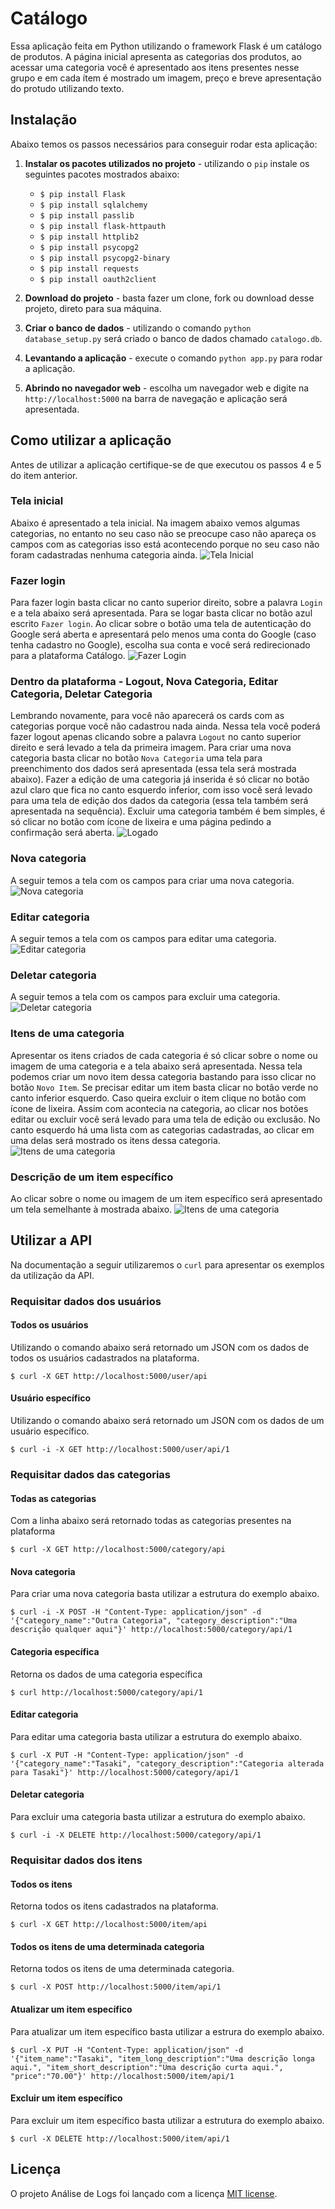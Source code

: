 
# Catálogo
Essa aplicação feita em Python utilizando o framework Flask é um catálogo de produtos. A página inicial apresenta as categorias dos produtos, ao acessar uma categoria você é apresentado aos itens presentes nesse grupo e em cada ítem é mostrado um imagem, preço e breve apresentação do protudo utilizando texto.

## Instalação
Abaixo temos os passos necessários para conseguir rodar esta aplicação:

1. **Instalar os pacotes utilizados no projeto** - utilizando o `pip` instale os seguintes pacotes mostrados abaixo:
    * `$ pip install Flask`
    * `$ pip install sqlalchemy`
    * `$ pip install passlib`
    * `$ pip install flask-httpauth`
    * `$ pip install httplib2`
    * `$ pip install psycopg2`
    * `$ pip install psycopg2-binary`
    * `$ pip install requests`
    * `$ pip install oauth2client`

2. **Download do projeto** - basta fazer um clone, fork ou download desse projeto, direto para sua máquina.
3. **Criar o banco de dados** - utilizando o comando `python database_setup.py` será criado o banco de dados chamado `catalogo.db`.
4. **Levantando a aplicação** - execute o comando `python app.py` para rodar a aplicação.
5. **Abrindo no navegador web** - escolha um navegador web e digite na `http://localhost:5000` na barra de navegação e aplicação será apresentada.


## Como utilizar a aplicação
Antes de utilizar a aplicação certifique-se de que executou os passos 4 e 5 do item anterior.

### Tela inicial
Abaixo é apresentado a tela inicial. Na imagem abaixo vemos algumas categorias, no entanto no seu caso não se preocupe caso não apareça os campos com as categorias isso está acontecendo porque no seu caso não foram cadastradas nenhuma categoria ainda.
![Tela Inicial](static/images/readme/tela_inicial.png)

### Fazer login
Para fazer login basta clicar no canto superior direito, sobre a palavra `Login` e a tela abaixo será apresentada. Para se logar basta clicar no botão azul escrito `Fazer login`. Ao clicar sobre o botão uma tela de autenticação do Google será aberta e apresentará pelo menos uma conta do Google (caso tenha cadastro no Google), escolha sua conta e você será redirecionado para a plataforma Catálogo.
![Fazer Login](static/images/readme/tela_login.png)

### Dentro da plataforma - Logout, Nova Categoria, Editar Categoria, Deletar Categoria
Lembrando novamente, para você não aparecerá os cards com as categorias porque você não cadastrou nada ainda. Nessa tela você poderá fazer logout apenas clicando sobre a palavra `Logout` no canto superior direito e será levado a tela da primeira imagem. Para criar uma nova categoria basta clicar no botão `Nova Categoria` uma tela para preenchimento dos dados será apresentada (essa tela será mostrada abaixo). Fazer a edição de uma categoria já inserida é só clicar no botão azul claro que fica no canto esquerdo inferior, com isso você será levado para uma tela de edição dos dados da categoria (essa tela também será apresentada na sequência). Excluir uma categoria também é bem simples, é só clicar no botão com ícone de lixeira e uma página pedindo a confirmação será aberta.
![Logado](static/images/readme/dentro_plataforma_inicio.png)

### Nova categoria
A seguir temos a tela com os campos para criar uma nova categoria.
![Nova categoria](static/images/readme/nova_categoria.png)

### Editar categoria
A seguir temos a tela com os campos para editar uma categoria.
![Editar categoria](static/images/readme/editar_categoria.png)

### Deletar categoria
A seguir temos a tela com os campos para excluir uma categoria.
![Deletar categoria](static/images/readme/delete_categoria.png)

### Itens de uma categoria
Apresentar os itens criados de cada categoria é só clicar sobre o nome ou imagem de uma categoria e a tela abaixo será apresentada. Nessa tela podemos criar um novo item dessa categoria bastando para isso clicar no botão `Novo Item`. Se precisar editar um item basta clicar no botão verde no canto inferior esquerdo. Caso queira excluir o item clique no botão com ícone de lixeira. Assim com acontecia na categoria, ao clicar nos botões editar ou excluir você será levado para uma tela de edição ou exclusão. No canto esquerdo há uma lista com as categorias cadastradas, ao clicar em uma delas será mostrado os itens dessa categoria.
![Itens de uma categoria](static/images/readme/tela_itens.png)

### Descrição de um item específico
Ao clicar sobre o nome ou imagem de um item específico será apresentado um tela semelhante à mostrada abaixo.
![Itens de uma categoria](static/images/readme/desc_item.png)

## Utilizar a API
Na documentação a seguir utilizaremos o `curl` para apresentar os exemplos da utilização da API.

### Requisitar dados dos usuários
#### Todos os usuários
Utilizando o comando abaixo será retornado um JSON com os dados de todos os usuários cadastrados na plataforma.

`$ curl -X GET http://localhost:5000/user/api`


#### Usuário específico
Utilizando o comando abaixo será retornado um JSON com os dados de um usuário específico.

`$ curl -i -X GET http://localhost:5000/user/api/1`


### Requisitar dados das categorias

#### Todas as categorias
Com a linha abaixo será retornado todas as categorias presentes na plataforma

`$ curl -X GET http://localhost:5000/category/api`


#### Nova categoria
Para criar uma nova categoria basta utilizar a estrutura do exemplo abaixo.

`$ curl -i -X POST -H "Content-Type: application/json" -d '{"category_name":"Outra Categoria", "category_description":"Uma descrição qualquer aqui"}' http://localhost:5000/category/api/1`

#### Categoria específica
Retorna os dados de uma categoria específica

`$ curl http://localhost:5000/category/api/1`

#### Editar categoria
Para editar uma categoria basta utilizar a estrutura do exemplo abaixo.

`$ curl -X PUT -H "Content-Type: application/json" -d '{"category_name":"Tasaki", "category_description":"Categoria alterada para Tasaki"}' http://localhost:5000/category/api/1`

#### Deletar categoria
Para excluir uma categoria basta utilizar a estrutura do exemplo abaixo.

`$ curl -i -X DELETE http://localhost:5000/category/api/1`

### Requisitar dados dos itens

#### Todos os itens
Retorna todos os itens cadastrados na plataforma.

`$ curl -X GET http://localhost:5000/item/api`


#### Todos os itens de uma determinada categoria
Retorna todos os itens de uma determinada categoria.

`$ curl -X POST http://localhost:5000/item/api/1`

#### Atualizar um item específico
Para atualizar um item específico basta utilizar a estrura do exemplo abaixo.

`$ curl -X PUT -H "Content-Type: application/json" -d '{"item_name":"Tasaki", "item_long_description":"Uma descrição longa aqui.", "item_short_description":"Uma descrição curta aqui.", "price":"70.00"}' http://localhost:5000/item/api/1`


#### Excluir um item específico
Para excluir um item específico basta utilizar a estrutura do exemplo abaixo.

`$ curl -X DELETE http://localhost:5000/item/api/1`

## Licença
O projeto Análise de Logs foi lançado com a licença [MIT
license](https://github.com/atom-community/markdown-preview-plus/blob/master/LICENSE.md).

